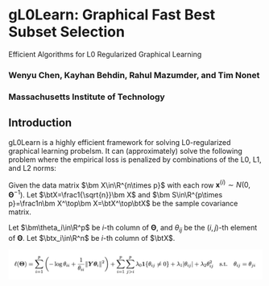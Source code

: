 # gL0Learn: Graphical Fast Best Subset Selection
Efficient Algorithms for L0 Regularized Graphical Learning

### Wenyu Chen, Kayhan Behdin, Rahul Mazumder, and Tim Nonet
### Massachusetts Institute of Technology

## Introduction
gL0Learn is a highly efficient framework for solving L0-regularized graphical learning probelsm. It can (approximately) solve the following problem where the empirical loss is penalized by combinations of the L0, L1, and L2 norms:

Given the data matrix $\bm X\in\R^{n\times p}$ with each row $\bm x^{(i)}\sim N(0,\bm\Theta^{-1})$. 
Let $\btX=\frac1{\sqrt{n}}\bm X$ and $\bm S\in\R^{p\times p}=\frac1n\bm X^\top\bm X=\btX^\top\btX$ be the sample covariance matrix.

Let $\bm\theta_i\in\R^p$ be $i$-th column of $\bm\Theta$, and $\theta_{ij}$ be the $(i,j)$-th element of $\bm\Theta$. Let $\btx_i\in\R^n$ be $i$-th column of $\btX$.

![Alt text](/docs/images/symmetric-pseudo-likelihood-loss-function-with-reguralization.png)
